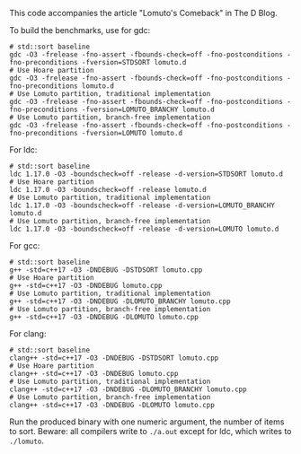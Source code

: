 This code accompanies the article "Lomuto's Comeback" in The D Blog.

To build the benchmarks, use for gdc:

    # std::sort baseline
    gdc -O3 -frelease -fno-assert -fbounds-check=off -fno-postconditions -fno-preconditions -fversion=STDSORT lomuto.d
    # Use Hoare partition
    gdc -O3 -frelease -fno-assert -fbounds-check=off -fno-postconditions -fno-preconditions lomuto.d
    # Use Lomuto partition, traditional implementation
    gdc -O3 -frelease -fno-assert -fbounds-check=off -fno-postconditions -fno-preconditions -fversion=LOMUTO_BRANCHY lomuto.d
    # Use Lomuto partition, branch-free implementation
    gdc -O3 -frelease -fno-assert -fbounds-check=off -fno-postconditions -fno-preconditions -fversion=LOMUTO lomuto.d

For ldc:

    # std::sort baseline
    ldc 1.17.0 -O3 -boundscheck=off -release -d-version=STDSORT lomuto.d
    # Use Hoare partition
    ldc 1.17.0 -O3 -boundscheck=off -release lomuto.d
    # Use Lomuto partition, traditional implementation
    ldc 1.17.0 -O3 -boundscheck=off -release -d-version=LOMUTO_BRANCHY lomuto.d
    # Use Lomuto partition, branch-free implementation
    ldc 1.17.0 -O3 -boundscheck=off -release -d-version=LOMUTO lomuto.d

For gcc:

    # std::sort baseline
    g++ -std=c++17 -O3 -DNDEBUG -DSTDSORT lomuto.cpp
    # Use Hoare partition
    g++ -std=c++17 -O3 -DNDEBUG lomuto.cpp
    # Use Lomuto partition, traditional implementation
    g++ -std=c++17 -O3 -DNDEBUG -DLOMUTO_BRANCHY lomuto.cpp
    # Use Lomuto partition, branch-free implementation
    g++ -std=c++17 -O3 -DNDEBUG -DLOMUTO lomuto.cpp

For clang:

    # std::sort baseline
    clang++ -std=c++17 -O3 -DNDEBUG -DSTDSORT lomuto.cpp
    # Use Hoare partition
    clang++ -std=c++17 -O3 -DNDEBUG lomuto.cpp
    # Use Lomuto partition, traditional implementation
    clang++ -std=c++17 -O3 -DNDEBUG -DLOMUTO_BRANCHY lomuto.cpp
    # Use Lomuto partition, branch-free implementation
    clang++ -std=c++17 -O3 -DNDEBUG -DLOMUTO lomuto.cpp

Run the produced binary with one numeric argument, the number of items to sort. Beware: all compilers write to `./a.out` except for ldc, which writes to `./lomuto`.
